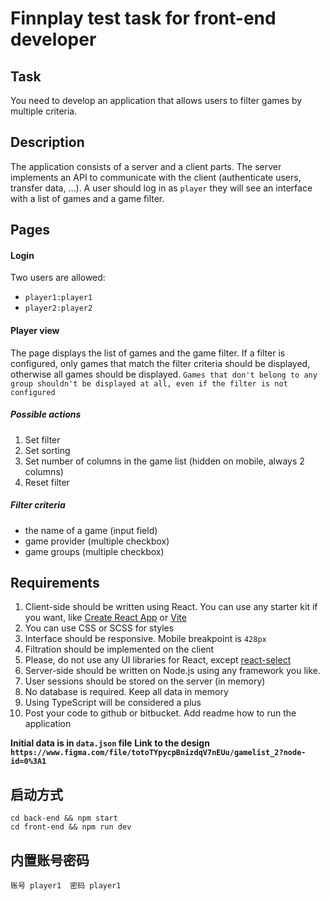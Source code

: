 # Finnplay test task for front-end developer

## Task
You need to develop an application that allows users to filter games by multiple criteria.

## Description
The application consists of a server and a client parts. The server implements an API to communicate with the client (authenticate users, transfer data, ...).
A user should log in as `player` they will see an interface with a list of games and a game filter.

## Pages
#### Login
Two users are allowed:
- `player1:player1`
- `player2:player2`

#### Player view
The page displays the list of games and the game filter. If a filter is configured, only games that match the filter criteria should be displayed, otherwise all games should be displayed. `Games that don't belong to any group shouldn't be displayed at all, even if the filter is not configured`

##### Possible actions
1. Set filter
1. Set sorting
1. Set number of columns in the game list (hidden on mobile, always 2 columns)
1. Reset filter

##### Filter criteria
- the name of a game (input field)
- game provider (multiple checkbox)
- game groups (multiple checkbox)

## Requirements
1. Client-side should be written using React. You can use any starter kit if you want, like [Create React App](https://create-react-app.dev/) or [Vite](https://vitejs.dev/)
2. You can use CSS or SCSS for styles
3. Interface should be responsive. Mobile breakpoint is `428px`
4. Filtration should be implemented on the client
5. Please, do not use any UI libraries for React, except [react-select](https://react-select.com/)
6. Server-side should be written on Node.js using any framework you like.
7. User sessions should be stored on the server (in memory)
9. No database is required. Keep all data in memory
10. Using TypeScript will be considered a plus
11. Post your code to github or bitbucket. Add readme how to run the application


**Initial data is in `data.json` file**
**Link to the design `https://www.figma.com/file/totoTYpycpBnizdqV7nEUu/gamelist_2?node-id=0%3A1`**


## 启动方式
  ``` shell
  cd back-end && npm start
  cd front-end && npm run dev
  ```

## 内置账号密码
    账号 player1  密码 player1